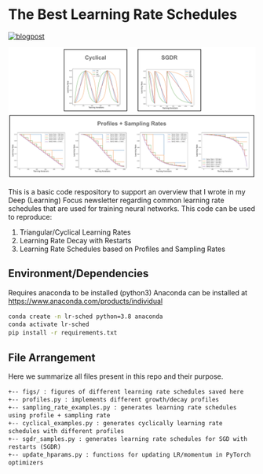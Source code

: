 # The Best Learning Rate Schedules

[![blogpost](https://img.shields.io/badge/Blog%20Post-substack-2596be)](cameronrwolfe.me)
&nbsp;

![My Image](./figs/lr_cover.png)

This is a basic code respository to support an overview that I wrote in my 
Deep (Learning) Focus newsletter regarding
common learning rate schedules that are used for training neural networks.
This code can be used to reproduce:
1. Triangular/Cyclical Learning Rates
2. Learning Rate Decay with Restarts
3. Learning Rate Schedules based on Profiles and Sampling Rates

## Environment/Dependencies

Requires anaconda to be installed (python3)
Anaconda can be installed at https://www.anaconda.com/products/individual

```bash
conda create -n lr-sched python=3.8 anaconda
conda activate lr-sched
pip install -r requirements.txt
```

## File Arrangement

Here we summarize all files present in this repo and their purpose.
```
+-- figs/ : figures of different learning rate schedules saved here
+-- profiles.py : implements different growth/decay profiles
+-- sampling_rate_examples.py : generates learning rate schedules using profile + sampling rate
+-- cyclical_examples.py : generates cyclically learning rate schedules with different profiles
+-- sgdr_samples.py : generates learning rate schedules for SGD with restarts (SGDR)
+-- update_hparams.py : functions for updating LR/momentum in PyTorch optimizers
```
